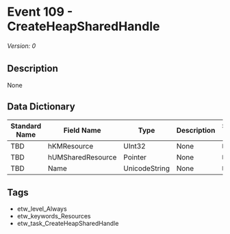 # Event 109 - CreateHeapSharedHandle
###### Version: 0

## Description
None

## Data Dictionary
|Standard Name|Field Name|Type|Description|Sample Value|
|---|---|---|---|---|
|TBD|hKMResource|UInt32|None|`None`|
|TBD|hUMSharedResource|Pointer|None|`None`|
|TBD|Name|UnicodeString|None|`None`|

## Tags
* etw_level_Always
* etw_keywords_Resources
* etw_task_CreateHeapSharedHandle